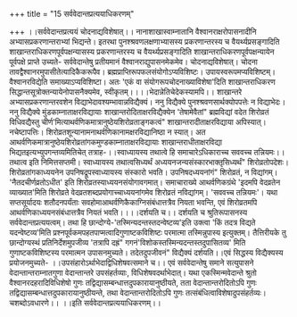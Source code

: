 +++
title = "15 सर्ववेदान्तप्रत्ययाधिकरणम्"

+++
।।सर्ववेदान्तप्रत्ययं चोदनाद्यविशेषात्।। नानाशाखास्वाम्नातानि वैश्वानराक्षरोपासनादीनि अभ्यासप्रकरणान्तराभ्यां भिद्यन्ते। इतरथा पुनश्श्रवणलक्षणाभ्यासस्य प्रकरणान्तरस्य च वैयर्थ्यप्रसङ्गादिति शाखान्तराधिकरणपूर्वपक्षन्यासस्य प्रकरणान्तरस्य च वैयर्थ्यप्रसङ्गादिति शाखान्तराधिकरणपूर्वपक्षन्यायेन पूर्वपक्षे प्राप्ते उच्यते- सर्ववेदान्तेषु प्रतीयमानं वैश्वानराद्युपासनमेकमेव। चोदनाद्यविशेषात्। चोदना तावद्वैश्वानरमुपासीतेत्यादिकैकरूपैव। ब्रह्मप्राप्तिरूपफलसंयोगोऽप्यविशिष्टः। उपायस्वरूपमप्यविशिष्टम्। वैश्वानरविद्येति समाख्याऽप्यविशिष्टा। अतः 'एकं वा संयोगरूपचोदनाख्याविशेषा'दिति शाखान्तराधिकरण सिद्धान्तसूत्रोक्तन्यायेनोपासनैक्यमेव, स्वीकृतम्।।।।भेदान्नेतिचेदेकस्यामपि।। शाखान्तरे अभ्यासप्रकरणान्तरवशेन विद्याभेदावश्यम्भावान्नविद्यैक्यं। ननु विद्यैक्ये पुनश्श्रवणसार्थक्योपपत्तेः न विद्याभेदः। ननु विद्यैक्ये मुंडकाम्नाताक्षरविद्यायाः शाखान्तरोदिताक्षरविद्यैक्येन 'तेषामेवैतां" ब्रह्मविद्यां वदेत शिरोव्रतं विधिवद्यैस्तु चीर्ण'मित्याथर्वणिकमात्रानुष्ठेयशिरोव्रताङ्गकत्वं" शाखान्तरादीताक्षरविद्याया अपिस्यात्। नचेष्टापत्तिः। शिरोव्रतशून्यानामनाथर्वणिकानामक्षरविद्यानिष्ठा न स्यात्। अत आथर्वणिकमात्रानुष्ठेयशिरोव्रतांगकमुण्डकाम्नाताक्षरविद्यायाः शाखान्तराधीताक्षरविद्या भिद्यतइत्यभ्युपगन्तव्यमितिचेत् तत्राह-।।स्वाध्यायस्य तथात्वे हि समाचारेऽधिकाराच्च सववच्च तन्नियमः।। तथात्व इति निमित्तसप्तमी। स्वाध्यायस्य तथात्वसिध्यर्थं अध्ययनजन्यसंस्कारभाक्तृसिध्यर्थं" शिरोव्रतोपदेशः। शिरोव्रतांगकाध्ययनेन उपनिषद्रूपस्वाध्यायस्य संस्कारो भवति। उपनिषदध्ययनांगं" शिरोव्रतं, न विद्यांगम्। 'नैतदचीर्णव्रतोऽधीत' इति शिरोव्रतस्याध्ययनसंयोगावगमात्। समाचाराख्ये आथर्वणिकग्रंथे 'इदमपि वेदव्रतेन व्याख्यात'मिति शिरोव्रते वेदव्रतशब्दप्रयोगाच्चाध्ययनांगमेव शिरोव्रतं नविद्यांगम्। 'सववच्च तन्नियमः'। यथा सप्तसूर्यादयः शतौदनपर्यंताः सवहोमाआथर्वणिकैकाग्निसंबंधात्तत्रैव नियता भवन्ति, एवं शिरोव्रतमपि आथर्वणिकाध्ययनसंबंधात्तत्रैव नियतं भवति।।।।दर्शयति च।। दर्शयति च श्रुतिरूपासनस्य सर्ववेदान्तप्रत्ययत्वम्। तथा हि छान्दोग्ये-'तस्मिन्यदन्तस्तदन्वेष्टव्य'इति उक्त्वा 'किं तदत्र विद्यते यदन्वेष्टव्य'मिति प्रश्नपूर्वकमपहतपाप्मत्वादिगुणाष्टकविशिष्टः परमात्मा तस्मिन्नुपास्य इत्युक्तम्। तैत्तिरीयके तु छान्दोग्यस्थं प्रतिनिर्देशमुपजीव्य 'तत्रापि दह्रं" गगनं'विशोकस्तस्मिन्यदन्तस्तदुपासितव्य' मिति गुणाष्टकविशिष्टस्य परमात्मन उपासनमुच्यते। तदेतदुपजीवनं" विद्यैक्यं दर्शयति।।एवं सिद्धस्य विद्यैक्यस्य प्रयोजनमुच्यते- ।।उपसंहारोऽर्थाभेदाद्विधिशेषवत्समाने च।। एवं सर्ववेदान्तेषु समाने सत्युपासने वेदान्तान्तराम्नातगुणा वेदान्तान्तरे उपसंहर्तव्याः, विधिशेषवदर्थाभेदात्। यथा एकस्मिन्मवेदान्ते श्रुतो वैश्वानरदहरादिविधिशेषो गुणः तद्विद्यासम्बन्धात्तदुपकारायानुष्ठीयते, तता वेदान्तान्तरोदितोऽपि गुणः तद्विद्यासम्बन्धात्तदुपकारायानुष्ठीयन्ते, तथा वेदान्तान्तरोदितोऽपि गुणः तत्संबंधित्वाविशेषादुपसंहर्तव्यः। चशब्दोऽवधारणे।। ।।इति सर्ववेदान्तप्रत्ययाधिकरणम्।।